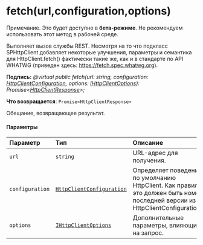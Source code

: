 # <a name="fetchurlconfigurationoptions"></a>fetch(url,configuration,options)


 Примечание. Это будет доступно в **бета-режиме**. Не рекомендуем использовать этот метод в рабочей среде.

Выполняет вызов службы REST. Несмотря на то что подкласс SPHttpClient добавляет некоторые улучшения, параметры и семантика для HttpClient.fetch() фактически такие же, как и в стандарте по API WHATWG (приведен здесь: https://fetch.spec.whatwg.org).

**Подпись:** _@virtual public fetch(url: string, configuration: [HttpClientConfiguration](../sp-http/httpclientconfiguration.md), options: [IHttpClientOptions](../sp-http/ihttpclientoptions.md)): Promise<[HttpClientResponse](../sp-http/httpclientresponse.md)>;_

**Что возвращается**: `Promise<HttpClientResponse>`



Обещание, возвращающее результат.

#### <a name="parameters"></a>Параметры


| Параметр       | Тип    | Описание |
|:-------------|:---------------|:------------|
| `url`    | `string` | URL-адрес для получения. |
| `configuration`    | [`HttpClientConfiguration`](../sp-http/httpclientconfiguration.md) | Определяет поведение по умолчанию HttpClient. Как правило, это должен быть номер последней версии из HttpClientConfigurations. |
| `options`    | [`IHttpClientOptions`](../sp-http/ihttpclientoptions.md) | Дополнительные параметры, влияющие на запрос. |


